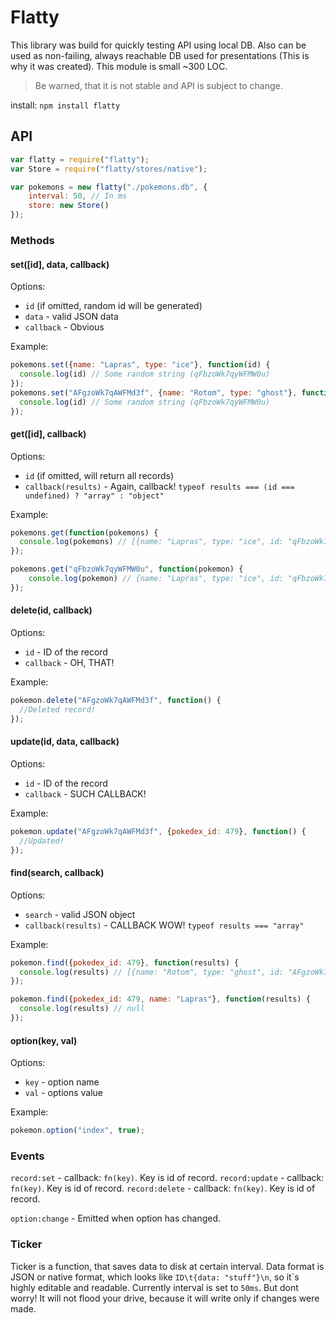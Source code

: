 # Flatty

This library was build for quickly testing API using local DB. Also can be used as non-failing, always reachable DB used for presentations (This is why it was created).
This module is small ~300 LOC.

> Be warned, that it is not stable and API is subject to change.

install: ```npm install flatty```

## API

```javascript
var flatty = require("flatty");
var Store = require("flatty/stores/native");

var pokemons = new flatty("./pokemons.db", {
    interval: 50, // In ms
    store: new Store()
});
```
### Methods

#### set([id], data, callback)

Options:

* ```id``` (if omitted, random id will be generated)
* ```data``` - valid JSON data
* ```callback``` - Obvious

Example:
```javascript
pokemons.set({name: "Lapras", type: "ice"}, function(id) {
  console.log(id) // Some random string (qFbzoWk7qyWFMW0u)
});
pokemons.set("AFgzoWk7qAWFMd3f", {name: "Rotom", type: "ghost"}, function(id) {
  console.log(id) // Some random string (qFbzoWk7qyWFMW0u)
});
```
#### get([id], callback)

Options:

* ```id``` (if omitted, will return all records)
* ```callback(results)``` - Again, callback! ```typeof results === (id === undefined) ? "array" : "object"```

Example:
```javascript
pokemons.get(function(pokemons) {
  console.log(pokemons) // [{name: "Lapras", type: "ice", id: "qFbzoWk7qyWFMW0u"},{name: "Rotom", type: "ghost", id: "AFgzoWk7qAWFMd3f"}]
});

pokemons.get("qFbzoWk7qyWFMW0u", function(pokemon) {
    console.log(pokemon) // {name: "Lapras", type: "ice", id: "qFbzoWk7qyWFMW0u"}
});
```

#### delete(id, callback)

Options:

* ```id``` - ID of the record
* ```callback``` - OH, THAT!

Example:

```javascript
pokemon.delete("AFgzoWk7qAWFMd3f", function() {
  //Deleted record!
});
```

#### update(id, data, callback)

Options:

* ```id``` - ID of the record
* ```callback``` - SUCH CALLBACK!

Example:

```javascript
pokemon.update("AFgzoWk7qAWFMd3f", {pokedex_id: 479}, function() {
  //Updated!
});
```

#### find(search, callback)

Options:

* ```search``` - valid JSON object
* ```callback(results)``` - CALLBACK WOW! ```typeof results === "array"```

Example:

```javascript
pokemon.find({pokedex_id: 479}, function(results) {
  console.log(results) // [{name: "Rotom", type: "ghost", id: "AFgzoWk7qAWFMd3f"}]
});

pokemon.find({pokedex_id: 479, name: "Lapras"}, function(results) {
  console.log(results) // null
});
```

#### option(key, val)

Options:

* ```key``` - option name
* ```val``` - options value

Example:

```javascript
pokemon.option("index", true);
```

### Events

`record:set` - callback: `fn(key)`. Key is id of record.
`record:update` - callback: `fn(key)`. Key is id of record.
`record:delete` - callback: `fn(key)`. Key is id of record.

`option:change` - Emitted when option has changed.

### Ticker

Ticker is a function, that saves data to disk at certain interval. Data format is JSON or native format, which looks like `ID\t{data: "stuff"}\n`, so it\`s highly editable and readable.
Currently interval is set to ```50ms```. But dont worry! It will not flood your drive, because it will write only if changes were made.
